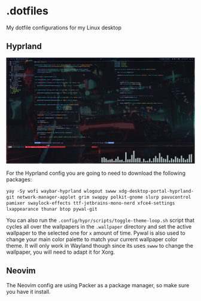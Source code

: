 # .dotfiles
My dotfile configurations for my Linux desktop

## Hyprland

![Hyprland Session](screenshot.png)

For the Hyprland config you are going to need to download the following packages:
```
yay -Sy wofi waybar-hyprland wlogout swww xdg-desktop-portal-hyprland-git network-manager-applet grim swappy polkit-gnome slurp pavucontrol pamixer swaylock-effects ttf-jetbrains-mono-nerd xfce4-settings lxappearance thunar btop pywal-git
```

You can also run the `.config/hypr/scripts/toggle-theme-loop.sh` script that cycles all over the wallpapers in the `.wallpaper` directory and set the active wallpaper to the selected one for `x` amount of time.
Pywal is also used to change your main color palette to match your current wallpaper color theme. It will only work in Wayland though since its uses `swww` to change the wallpaper, you will need to adapt it for Xorg.

## Neovim
The Neovim config are using Packer as a package manager, so make sure you have it install.



